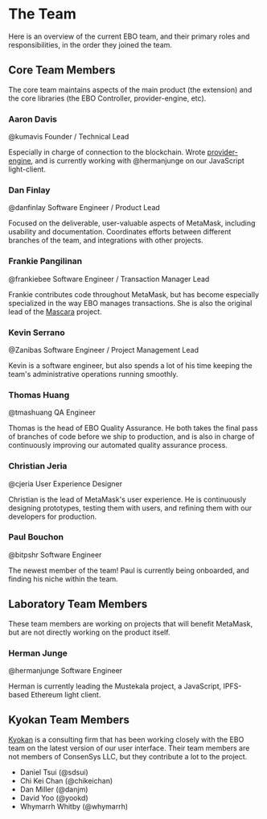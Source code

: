 # The Team

Here is an overview of the current EBO team, and their primary roles and responsibilities, in the order they joined the team.

## Core Team Members

The core team maintains aspects of the main product (the extension) and the core libraries (the EBO Controller, provider-engine, etc).

### Aaron Davis

@kumavis
Founder / Technical Lead

Especially in charge of connection to the blockchain. Wrote [provider-engine](https://github.com/MetaMask/provider-engine), and is currently working with @hermanjunge on our JavaScript light-client.

### Dan Finlay

@danfinlay
Software Engineer / Product Lead

Focused on the deliverable, user-valuable aspects of MetaMask, including usability and documentation. Coordinates efforts between different branches of the team, and integrations with other projects.

### Frankie Pangilinan

@frankiebee
Software Engineer / Transaction Manager Lead

Frankie contributes code throughout MetaMask, but has become especially specialized in the way EBO manages transactions. She is also the original lead of the [Mascara](https://github.com/MetaMask/mascara) project.

### Kevin Serrano

@Zanibas
Software Engineer / Project Management Lead

Kevin is a software engineer, but also spends a lot of his time keeping the team's administrative operations running smoothly.

### Thomas Huang

@tmashuang
QA Engineer

Thomas is the head of EBO Quality Assurance. He both takes the final pass of branches of code before we ship to production, and is also in charge of continuously improving our automated quality assurance process.

### Christian Jeria

@cjeria
User Experience Designer

Christian is the lead of MetaMask's user experience. He is continuously designing prototypes, testing them with users, and refining them with our developers for production.

### Paul Bouchon

@bitpshr
Software Engineer

The newest member of the team! Paul is currently being onboarded, and finding his niche within the team.

## Laboratory Team Members

These team members are working on projects that will benefit MetaMask, but are not directly working on the product itself.

### Herman Junge

@hermanjunge
Software Engineer

Herman is currently leading the Mustekala project, a JavaScript, IPFS-based Ethereum light client.

## Kyokan Team Members

[Kyokan](http://kyokan.io/) is a consulting firm that has been working closely with the EBO team on the latest version of our user interface. Their team members are not members of ConsenSys LLC, but they contribute a lot to the project.

- Daniel Tsui (@sdsui)
- Chi Kei Chan (@chikeichan)
- Dan Miller (@danjm)
- David Yoo (@yookd)
- Whymarrh Whitby (@whymarrh)

